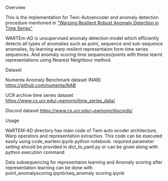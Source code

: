Overview

This is the implementation for Twin-Autoencoder and anomaly detection procedure mentioned in 
<a href="https://www.sciencedirect.com/science/article/abs/pii/S0925231222011249">"Warping Resilient Robust Anomaly Detection in Time Series"</a>


WARTEm-AD is unsupervised anomaly detection model which efficiently detects all types of anomalies such as point, sequence and sub-sequence anomalies, by learning warp resilent representaion form time series sequences. And anomaly scoring time sequences/points with these learnt representations using Nearest Neighbour method.

Dataset

Numenta Anomaly Benchmark dataset (NAB)
https://github.com/numenta/NAB

UCR archive time series dataset
https://www.cs.ucr.edu/~eamonn/time_series_data/

Discord dataset
https://www.cs.ucr.edu/~eamonn/discords/

Usage

WaRTEM-AD directory has main code of Twin auto ecoder architecture, Warp operators and representation extraction. This code can be executed easily using code_wartem.ipynb python notebook. required parameter setting should be provided in dict_to_yaml.py or can be given along with python execution command

Data subsequencing for representaion learning and Anomaly scoring after representation learning can be done with point_anomalyscoring.ipynb/seq_anomaly scoring.ipynb
